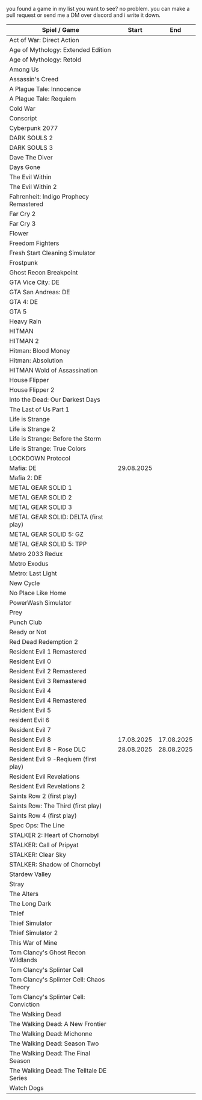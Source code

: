 you found a game in my list you want to see? no problem. you can make a pull request or send me a DM over discord and i write it down.

| Spiel / Game                             | Start               | End                  |
|------------------------------------------|---------------------|----------------------|
| Act of War: Direct Action                |                     |                      |
| Age of Mythology: Extended Edition       |                     |                      |
| Age of Mythology: Retold                 |                     |                      |
| Among Us                                 |                     |                      |
| Assassin's Creed                         |                     |                      |
| A Plague Tale: Innocence                 |                     |                      |
| A Plague Tale: Requiem                   |                     |                      |
| Cold War                                 |                     |                      |
| Conscript                                |                     |                      |
| Cyberpunk 2077                           |                     |                      |
| DARK SOULS 2                             |                     |                      |
| DARK SOULS 3                             |                     |                      |
| Dave The Diver                           |                     |                      |
| Days Gone                                |                     |                      |
| The Evil Within                          |                     |                      |
| The Evil Within 2                        |                     |                      |
| Fahrenheit: Indigo Prophecy Remastered   |                     |                      |
| Far Cry 2                                |                     |                      |
| Far Cry 3                                |                     |                      |
| Flower                                   |                     |                      |
| Freedom Fighters                         |                     |                      |
| Fresh Start Cleaning Simulator           |                     |                      |
| Frostpunk                                |                     |                      |
| Ghost Recon Breakpoint                   |                     |                      |
| GTA Vice City: DE                        |                     |                      |
| GTA San Andreas: DE                      |                     |                      |
| GTA 4: DE                                |                     |                      |
| GTA 5                                    |                     |                      |
| Heavy Rain                               |                     |                      |
| HITMAN                                   |                     |                      |
| HITMAN 2                                 |                     |                      |
| Hitman: Blood Money                      |                     |                      |
| Hitman: Absolution                       |                     |                      |
| HITMAN Wold of Assassination             |                     |                      |
| House Flipper                            |                     |                      |
| House Flipper 2                          |                     |                      |
| Into the Dead: Our Darkest Days          |                     |                      |
| The Last of Us Part 1                    |                     |                      |
| Life is Strange                          |                     |                      |
| Life is Strange 2                        |                     |                      |
| Life is Strange: Before the Storm        |                     |                      |
| Life is Strange: True Colors             |                     |                      |
| LOCKDOWN Protocol                        |                     |                      |
| Mafia: DE                                | 29.08.2025          |                      |
| Mafia 2: DE                              |                     |                      |
| METAL GEAR SOLID 1                       |                     |                      |
| METAL GEAR SOLID 2                       |                     |                      |
| METAL GEAR SOLID 3                       |                     |                      |
| METAL GEAR SOLID: DELTA (first play)     |                     |                      |
| METAL GEAR SOLID 5: GZ                   |                     |                      |
| METAL GEAR SOLID 5: TPP                  |                     |                      |
| Metro 2033 Redux                         |                     |                      |
| Metro Exodus                             |                     |                      |
| Metro: Last Light                        |                     |                      |
| New Cycle                                |                     |                      |
| No Place Like Home                       |                     |                      |
| PowerWash Simulator                      |                     |                      |
| Prey                                     |                     |                      |
| Punch Club                               |                     |                      |
| Ready or Not                             |                     |                      |
| Red Dead Redemption 2                    |                     |                      |
| Resident Evil 1 Remastered               |                     |                      |
| Resident Evil 0                          |                     |                      |
| Resident Evil 2 Remastered               |                     |                      |
| Resident Evil 3 Remastered               |                     |                      |
| Resident Evil 4                          |                     |                      |
| Resident Evil 4 Remastered               |                     |                      |
| Resident Evil 5                          |                     |                      |
| resident Evil 6                          |                     |                      |
| Resident Evil 7                          |                     |                      |
| Resident Evil 8                          | 17.08.2025          | 17.08.2025           |
| Resident Evil 8 - Rose DLC               | 28.08.2025          | 28.08.2025           |
| Resident Evil 9 -Reqiuem (first play)    |                     |                      |
| Resident Evil Revelations                |                     |                      |
| Resident Evil Revelations 2              |                     |                      |
| Saints Row 2 (first play)                |                     |                      |
| Saints Row: The Third (first play)       |                     |                      |
| Saints Row 4 (first play)                |                     |                      |
| Spec Ops: The Line                       |                     |                      |
| STALKER 2: Heart of Chornobyl            |                     |                      |
| STALKER: Call of Pripyat                 |                     |                      |
| STALKER: Clear Sky                       |                     |                      |
| STALKER: Shadow of Chornobyl             |                     |                      |
| Stardew Valley                           |                     |                      |
| Stray                                    |                     |                      |
| The Alters                               |                     |                      |
| The Long Dark                            |                     |                      |
| Thief                                    |                     |                      |
| Thief Simulator                          |                     |                      |
| Thief Simulator 2                        |                     |                      |
| This War of Mine                         |                     |                      |
| Tom Clancy's Ghost Recon Wildlands       |                     |                      |
| Tom Clancy's Splinter Cell               |                     |                      |
| Tom Clancy's Splinter Cell: Chaos Theory |                     |                      |
| Tom Clancy's Splinter Cell: Conviction   |                     |                      |
| The Walking Dead                         |                     |                      |
| The Walking Dead: A New Frontier         |                     |                      |
| The Walking Dead: Michonne               |                     |                      |
| The Walking Dead: Season Two             |                     |                      |
| The Walking Dead: The Final Season       |                     |                      |
| The Walking Dead: The Telltale DE Series |                     |                      |
| Watch Dogs                               |                     |                      |
